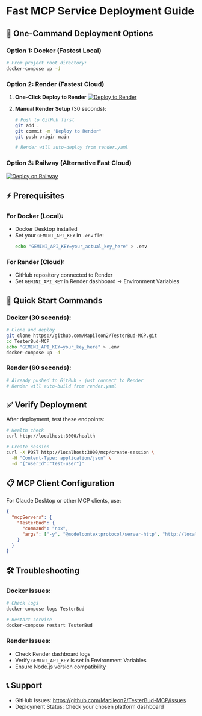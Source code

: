 # Fast MCP Service Deployment Guide

## 🚀 One-Command Deployment Options

### Option 1: Docker (Fastest Local)
```bash
# From project root directory:
docker-compose up -d
```

### Option 2: Render (Fastest Cloud)
1. **One-Click Deploy to Render**
   [![Deploy to Render](https://render.com/images/deploy-to-render-button.svg)](https://render.com/deploy?repo=https://github.com/Mapileon2/TesterBud-MCP)

2. **Manual Render Setup** (30 seconds):
   ```bash
   # Push to GitHub first
   git add .
   git commit -m "Deploy to Render"
   git push origin main
   
   # Render will auto-deploy from render.yaml
   ```

### Option 3: Railway (Alternative Fast Cloud)
[![Deploy on Railway](https://railway.app/button.svg)](https://railway.app/template/TesterBud-MCP)

## ⚡ Prerequisites

### For Docker (Local):
- Docker Desktop installed
- Set your `GEMINI_API_KEY` in `.env` file:
  ```bash
  echo "GEMINI_API_KEY=your_actual_key_here" > .env
  ```

### For Render (Cloud):
- GitHub repository connected to Render
- Set `GEMINI_API_KEY` in Render dashboard → Environment Variables

## 🔧 Quick Start Commands

### Docker (30 seconds):
```bash
# Clone and deploy
git clone https://github.com/Mapileon2/TesterBud-MCP.git
cd TesterBud-MCP
echo "GEMINI_API_KEY=your_key_here" > .env
docker-compose up -d
```

### Render (60 seconds):
```bash
# Already pushed to GitHub - just connect to Render
# Render will auto-build from render.yaml
```

## ✅ Verify Deployment

After deployment, test these endpoints:

```bash
# Health check
curl http://localhost:3000/health

# Create session
curl -X POST http://localhost:3000/mcp/create-session \
  -H "Content-Type: application/json" \
  -d '{"userId":"test-user"}'
```

## 📋 MCP Client Configuration

For Claude Desktop or other MCP clients, use:

```json
{
  "mcpServers": {
    "TesterBud": {
      "command": "npx",
      "args": ["-y", "@modelcontextprotocol/server-http", "http://localhost:3000/mcp"]
    }
  }
}
```

## 🛠 Troubleshooting

### Docker Issues:
```bash
# Check logs
docker-compose logs TesterBud

# Restart service
docker-compose restart TesterBud
```

### Render Issues:
- Check Render dashboard logs
- Verify `GEMINI_API_KEY` is set in Environment Variables
- Ensure Node.js version compatibility

## 📞 Support

- GitHub Issues: https://github.com/Mapileon2/TesterBud-MCP/issues
- Deployment Status: Check your chosen platform dashboard